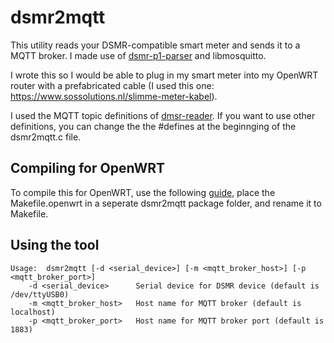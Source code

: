 # dsmr2mqtt

This utility reads your DSMR-compatible smart meter and sends it to a MQTT broker. I made use 
of [dsmr-p1-parser](https://github.com/lvzon/dsmr-p1-parser) and libmosquitto.

I wrote this so I would be able to plug in my smart meter into my OpenWRT router with a
prefabricated cable (I used this one: https://www.sossolutions.nl/slimme-meter-kabel).

I used the MQTT topic definitions of [dmsr-reader](https://github.com/dennissiemensma/dsmr-reader).
If you want to use other definitions, you can change the the #defines at the beginnging of the dsmr2mqtt.c file.

## Compiling for OpenWRT

To compile this for OpenWRT, use the following [guide](https://openwrt.org/docs/guide-developer/using_the_sdk),
place the Makefile.openwrt in a seperate dsmr2mqtt package folder, and rename it to Makefile.

## Using the tool

```
Usage:  dsmr2mqtt [-d <serial_device>] [-m <mqtt_broker_host>] [-p <mqtt_broker_port>]
    -d <serial_device>      Serial device for DSMR device (default is /dev/ttyUSB0)
    -m <mqtt_broker_host>   Host name for MQTT broker (default is localhost)
    -p <mqtt_broker_port>   Host name for MQTT broker port (default is 1883)
```
